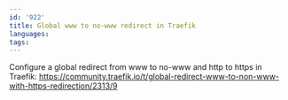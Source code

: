 ```yaml
---
id: '922'
title: Global www to no-www redirect in Traefik
languages:
tags:
---
```

Configure a global redirect from www to no-www and http to https in Traefik:
https://community.traefik.io/t/global-redirect-www-to-non-www-with-https-redirection/2313/9
